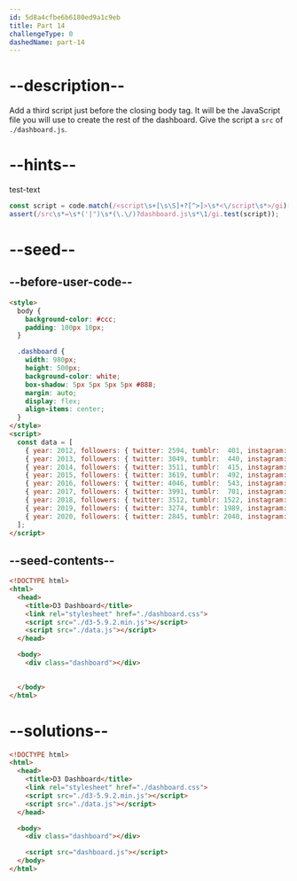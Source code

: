 ```yaml
---
id: 5d8a4cfbe6b6180ed9a1c9eb
title: Part 14
challengeType: 0
dashedName: part-14
---
```


# --description--

Add a third script just before the closing body tag. It will be the JavaScript file you will use to create the rest of the dashboard. Give the script a `src` of `./dashboard.js`.

# --hints--

test-text

```js
const script = code.match(/<script\s+[\s\S]+?[^>]>\s*<\/script\s*>/gi)[2];
assert(/src\s*=\s*('|")\s*(\.\/)?dashboard.js\s*\1/gi.test(script));
```

# --seed--

## --before-user-code--

```html
<style>
  body {
    background-color: #ccc;
    padding: 100px 10px;
  }

  .dashboard {
    width: 980px;
    height: 500px;
    background-color: white;
    box-shadow: 5px 5px 5px 5px #888;
    margin: auto;
    display: flex;
    align-items: center;
  }
</style>
<script>
  const data = [ 
    { year: 2012, followers: { twitter: 2594, tumblr:  401, instagram:   83 }},
    { year: 2013, followers: { twitter: 3049, tumblr:  440, instagram:  192 }},
    { year: 2014, followers: { twitter: 3511, tumblr:  415, instagram:  511 }},
    { year: 2015, followers: { twitter: 3619, tumblr:  492, instagram: 1014 }},
    { year: 2016, followers: { twitter: 4046, tumblr:  543, instagram: 2066 }},
    { year: 2017, followers: { twitter: 3991, tumblr:  701, instagram: 3032 }},
    { year: 2018, followers: { twitter: 3512, tumblr: 1522, instagram: 4512 }},
    { year: 2019, followers: { twitter: 3274, tumblr: 1989, instagram: 4715 }},
    { year: 2020, followers: { twitter: 2845, tumblr: 2040, instagram: 4801 }}
  ];
</script>
```

## --seed-contents--

```html
<!DOCTYPE html>
<html>
  <head>
    <title>D3 Dashboard</title>
    <link rel="stylesheet" href="./dashboard.css">
    <script src="./d3-5.9.2.min.js"></script>
    <script src="./data.js"></script>
  </head>

  <body>
    <div class="dashboard"></div>

    
  </body>
</html>
```

# --solutions--

```html
<!DOCTYPE html>
<html>
  <head>
    <title>D3 Dashboard</title>
    <link rel="stylesheet" href="./dashboard.css">
    <script src="./d3-5.9.2.min.js"></script>
    <script src="./data.js"></script>
  </head>

  <body>
    <div class="dashboard"></div>

    <script src="dashboard.js"></script>
  </body>
</html>
```
